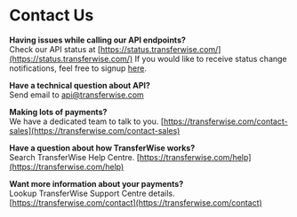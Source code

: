 # Contact Us

**Having issues while calling our API endpoints?**</br>
Check our API status at [https://status.transferwise.com/](https://status.transferwise.com/)
If you would like to receive status change notifications, feel free to signup [here](http://eepurl.com/geU_O2).

**Have a technical question about API?**</br>
Send email to api@transferwise.com


**Making lots of payments?**</br>
We have a dedicated team to talk to you. [https://transferwise.com/contact-sales](https://transferwise.com/contact-sales)


**Have a question about how TransferWise works?**<br/>
Search TransferWise Help Centre. [https://transferwise.com/help](https://transferwise.com/help)


**Want more information about your payments?** <br/>
Lookup TransferWise Support Centre details. [https://transferwise.com/contact](https://transferwise.com/contact)
